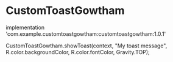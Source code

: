 # CustomToastGowtham
implementation 'com.example.customtoastgowtham:customtoastgowtham:1.0.1'

CustomToastGowtham.showToast(context, "My toast message", R.color.backgroundColor, R.color.fontColor, Gravity.TOP);
